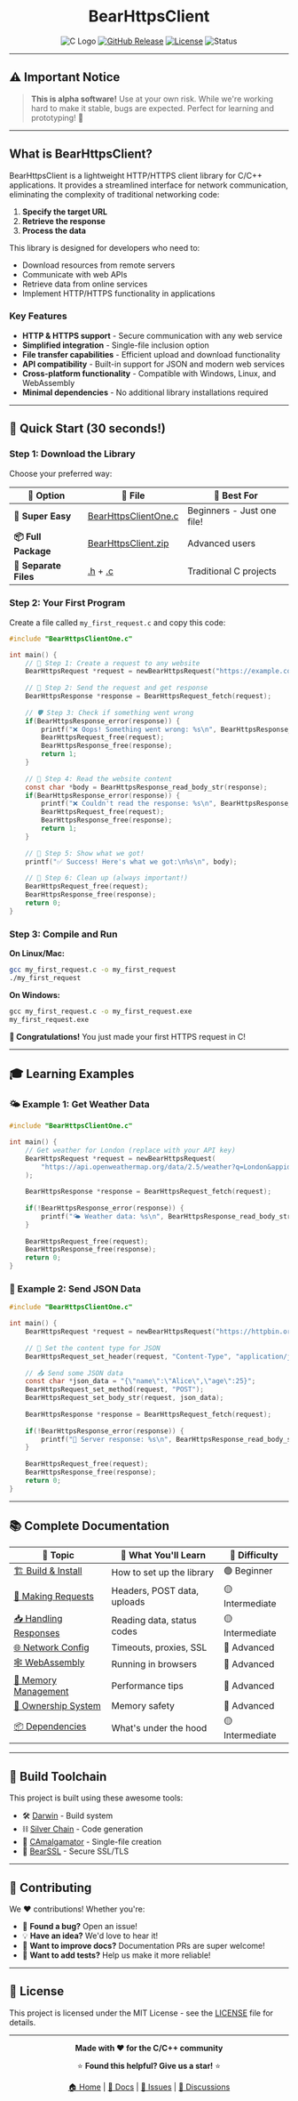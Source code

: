 <div align="center">

# BearHttpsClient
![C Logo](https://img.shields.io/badge/BearHttpsClient-0.5.0-blue?style=for-the-badge&logo=c)
[![GitHub Release](https://img.shields.io/github/release/OUIsolutions/BearHttpsClient.svg?style=for-the-badge)](https://github.com/OUIsolutions/BearHttpsClient/releases)
[![License](https://img.shields.io/badge/License-MIT-green.svg?style=for-the-badge)](https://github.com/OUIsolutions/BearHttpsClient/blob/main/LICENSE)
![Status](https://img.shields.io/badge/Status-Alpha-orange?style=for-the-badge)

</div>

---

## ⚠️ Important Notice

> **This is alpha software!** Use at your own risk. While we're working hard to make it stable, bugs are expected. Perfect for learning and prototyping! 🧪

---

## What is BearHttpsClient?

BearHttpsClient is a lightweight HTTP/HTTPS client library for C/C++ applications. It provides a streamlined interface for network communication, eliminating the complexity of traditional networking code:

1. **Specify the target URL** 
2. **Retrieve the response**
3. **Process the data**

This library is designed for developers who need to:
- Download resources from remote servers
- Communicate with web APIs
- Retrieve data from online services
- Implement HTTP/HTTPS functionality in applications

### Key Features

- **HTTP & HTTPS support** - Secure communication with any web service
- **Simplified integration** - Single-file inclusion option
- **File transfer capabilities** - Efficient upload and download functionality
- **API compatibility** - Built-in support for JSON and modern web services
- **Cross-platform functionality** - Compatible with Windows, Linux, and WebAssembly
- **Minimal dependencies** - No additional library installations required

---

## 🚀 Quick Start (30 seconds!)

### Step 1: Download the Library
Choose your preferred way:

| 📁 **Option** | 📄 **File** | 🎯 **Best For** |
|---------------|-------------|------------------|
| **🎯 Super Easy** | [BearHttpsClientOne.c](https://github.com/OUIsolutions/BearHttpsClient/releases/download/0.5.0/BearHttpsClientOne.c) | Beginners - Just one file! |
| **📦 Full Package** | [BearHttpsClient.zip](https://github.com/OUIsolutions/BearHttpsClient/releases/download/0.5.0/BearHttpsClient.zip) | Advanced users |
| **🔧 Separate Files** | [.h](https://github.com/OUIsolutions/BearHttpsClient/releases/download/0.5.0/BearHttpsClient.h) + [.c](https://github.com/OUIsolutions/BearHttpsClient/releases/download/0.5.0/BearHttpsClient.c) | Traditional C projects |

### Step 2: Your First Program

Create a file called `my_first_request.c` and copy this code:

```c
#include "BearHttpsClientOne.c"

int main() {
    // 🎯 Step 1: Create a request to any website
    BearHttpsRequest *request = newBearHttpsRequest("https://example.com");
    
    // 🚀 Step 2: Send the request and get response
    BearHttpsResponse *response = BearHttpsRequest_fetch(request);
    
    // 🛡️ Step 3: Check if something went wrong
    if(BearHttpsResponse_error(response)) {
        printf("❌ Oops! Something went wrong: %s\n", BearHttpsResponse_get_error_msg(response));
        BearHttpsRequest_free(request);
        BearHttpsResponse_free(response);
        return 1;
    }
    
    // 📖 Step 4: Read the website content
    const char *body = BearHttpsResponse_read_body_str(response);
    if(BearHttpsResponse_error(response)) {
        printf("❌ Couldn't read the response: %s\n", BearHttpsResponse_get_error_msg(response));
        BearHttpsRequest_free(request);
        BearHttpsResponse_free(response);
        return 1;
    }
    
    // 🎉 Step 5: Show what we got!
    printf("✅ Success! Here's what we got:\n%s\n", body);
    
    // 🧹 Step 6: Clean up (always important!)
    BearHttpsRequest_free(request);
    BearHttpsResponse_free(response);
    return 0;
}
```

### Step 3: Compile and Run

**On Linux/Mac:**
```bash
gcc my_first_request.c -o my_first_request
./my_first_request
```

**On Windows:**
```cmd
gcc my_first_request.c -o my_first_request.exe
my_first_request.exe
```

**🎉 Congratulations!** You just made your first HTTPS request in C! 

---

## 🎓 Learning Examples

### 🌤️ Example 1: Get Weather Data
```c
#include "BearHttpsClientOne.c"

int main() {
    // Get weather for London (replace with your API key)
    BearHttpsRequest *request = newBearHttpsRequest(
        "https://api.openweathermap.org/data/2.5/weather?q=London&appid=YOUR_API_KEY"
    );
    
    BearHttpsResponse *response = BearHttpsRequest_fetch(request);
    
    if(!BearHttpsResponse_error(response)) {
        printf("🌤️ Weather data: %s\n", BearHttpsResponse_read_body_str(response));
    }
    
    BearHttpsRequest_free(request);
    BearHttpsResponse_free(response);
    return 0;
}
```

### 📨 Example 2: Send JSON Data
```c
#include "BearHttpsClientOne.c"

int main() {
    BearHttpsRequest *request = newBearHttpsRequest("https://httpbin.org/post");
    
    // 📝 Set the content type for JSON
    BearHttpsRequest_set_header(request, "Content-Type", "application/json");
    
    // 📤 Send some JSON data
    const char *json_data = "{\"name\":\"Alice\",\"age\":25}";
    BearHttpsRequest_set_method(request, "POST");
    BearHttpsRequest_set_body_str(request, json_data);
    
    BearHttpsResponse *response = BearHttpsRequest_fetch(request);
    
    if(!BearHttpsResponse_error(response)) {
        printf("📨 Server response: %s\n", BearHttpsResponse_read_body_str(response));
    }
    
    BearHttpsRequest_free(request);
    BearHttpsResponse_free(response);
    return 0;
}
```

---

## 📚 Complete Documentation

| 📖 **Topic** | 🎯 **What You'll Learn** | 🔧 **Difficulty** |
|--------------|---------------------------|-------------------|
| [🏗️ Build & Install](/docs/build_and_install.md) | How to set up the library | 🟢 Beginner |
| [📨 Making Requests](/docs/request.md) | Headers, POST data, uploads | 🟡 Intermediate |
| [📥 Handling Responses](/docs/response.md) | Reading data, status codes | 🟡 Intermediate |
| [🌐 Network Config](/docs/network_configuration.md) | Timeouts, proxies, SSL | 🔴 Advanced |
| [🕸️ WebAssembly](/docs/web_asm.md) | Running in browsers | 🔴 Advanced |
| [💾 Memory Management](/docs/memory_and_limits.md) | Performance tips | 🔴 Advanced |
| [🔧 Ownership System](/docs/ownership_system.md) | Memory safety | 🔴 Advanced |
| [📦 Dependencies](/docs/dependencies.md) | What's under the hood | 🟡 Intermediate |

---

## 🔧 Build Toolchain

This project is built using these awesome tools:

- 🛠️ [Darwin](https://github.com/OUIsolutions/Darwin) - Build system
- ⛓️ [Silver Chain](https://github.com/OUIsolutions/SilverChain) - Code generation
- 🔗 [CAmalgamator](https://github.com/OUIsolutions/CAmalgamator) - Single-file creation
- 🐻 [BearSSL](https://bearssl.org/) - Secure SSL/TLS

---

## 🤝 Contributing

We ❤️ contributions! Whether you're:

- 🐛 **Found a bug?** Open an issue!
- 💡 **Have an idea?** We'd love to hear it!
- 📝 **Want to improve docs?** Documentation PRs are super welcome!
- 🧪 **Want to add tests?** Help us make it more reliable!

---

## 📄 License

This project is licensed under the MIT License - see the [LICENSE](LICENSE) file for details.

---

<div align="center">

**Made with ❤️ for the C/C++ community**

⭐ **Found this helpful? Give us a star!** ⭐

[🏠 Home](https://github.com/OUIsolutions/BearHttpsClient) | [📖 Docs](/docs/) | [🐛 Issues](https://github.com/OUIsolutions/BearHttpsClient/issues) | [💬 Discussions](https://github.com/OUIsolutions/BearHttpsClient/discussions)

</div>


